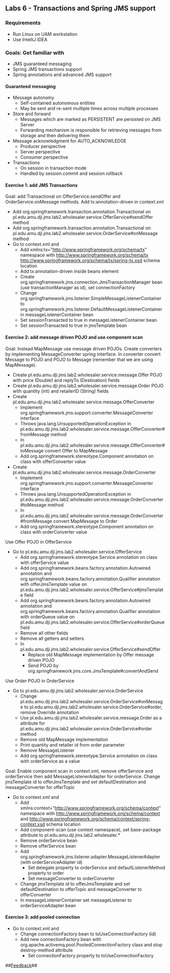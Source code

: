 ## Labs 6 - Transactions and Spring JMS support ##

### Requirements ###
- Run Linux on UAM workstation
- Use IntelliJ IDEA

### Goals: Get familiar with ###
- JMS guaranteed messaging
- Spring JMS transactions support
- Spring annotations and advanced JMS support

#### Guaranteed messaging ####
- Message autonomy
	- Self-contained autonomous entities
	- May be sent and re-sent multiple times across multiple processes
- Store and forward
	- Messages which are marked as PERSISTENT are persisted on JMS Server
	- Forwarding mechanism is responsible for retrieving messages from storage and then delivering them
- Message acknowledgment for AUTO_ACKNOWLEDGE
	- Producer perspective
	- Server perspective 
	- Consumer perspective
- Transactions
	- On session in transaction mode 
	- Handled by session.commit and session.rollback 

#### Exercise 1: add JMS Transactions ####
Goal: add Transactional on OfferService.sendOffer and OrderService.onMessage methods. Add tx:annotation-driven in context.xml
- Add org.springframework.transaction.annotation.Transactional on pl.edu.amu.dji.jms.lab2.wholesaler.service.OfferService#sendOffer method
- Add org.springframework.transaction.annotation.Transactional on pl.edu.amu.dji.jms.lab2.wholesaler.service.OrderService#onMessage method
- Go to context.xml and 
	- Add xmlns:tx="http://www.springframework.org/schema/tx" namespace with http://www.springframework.org/schema/tx http://www.springframework.org/schema/tx/spring-tx.xsd schema location
	- Add tx:annotation-driven inside beans element
	- Create org.springframework.jms.connection.JmsTransactionManager bean (use transactionManager as id), set connectionFactory
	- Change org.springframework.jms.listener.SimpleMessageListenerContainer to org.springframework.jms.listener.DefaultMessageListenerContainer  in messageListenerContainer bean
	- Set sessionTransacted to true in messageListenerContainer bean
	- Set sessionTransacted to true in jmsTemplate bean

#### Exercise 2: add message driven POJO and use component scan ####
Goal: Instead MapMessage use message driven POJOs. Create converters by implementing MessageConverter spring interface. In converter convert Message to POJO and POJO to Message (remember that we are using MapMessage).

- Create pl.edu.amu.dji.jms.lab2.wholesaler.service.message.Offer POJO with price (Double) and replyTo (Destination) fields
- Create pl.edu.amu.dji.jms.lab2.wholesaler.service.message.Order POJO with quantity (int) and retailerID (String) fields
- Create pl.edu.amu.dji.jms.lab2.wholesaler.service.message.OfferConverter
	- Implement org.springframework.jms.support.converter.MessageConverter interface 
	- Throws java.lang.UnsupportedOperationException in pl.edu.amu.dji.jms.lab2.wholesaler.service.message.OfferConverter#fromMessage method
	- In pl.edu.amu.dji.jms.lab2.wholesaler.service.message.OfferConverter#toMessage convert Offer to MapMessage
	- Add org.springframework.stereotype.Component annotation on class with offerConverter value
- Create pl.edu.amu.dji.jms.lab2.wholesaler.service.message.OrderConverter
	- Implement org.springframework.jms.support.converter.MessageConverter interface 
	- Throws java.lang.UnsupportedOperationException in pl.edu.amu.dji.jms.lab2.wholesaler.service.message.OrderConverter#toMessage method
	- In pl.edu.amu.dji.jms.lab2.wholesaler.service.message.OrderConverter#fromMessage convert MapMessage to Order
	- Add org.springframework.stereotype.Component annotation on class with orderConverter value


Use Offer POJO in OfferService
- Go to pl.edu.amu.dji.jms.lab2.wholesaler.service.OfferService
	- Add org.springframework.stereotype.Service annotation on class with offerService value
	- Add org.springframework.beans.factory.annotation.Autowired annotation and org.springframework.beans.factory.annotation.Qualifier annotation with offerJmsTemplate value on pl.edu.amu.dji.jms.lab2.wholesaler.service.OfferService#jmsTemplate field
	- Add org.springframework.beans.factory.annotation.Autowired annotation and org.springframework.beans.factory.annotation.Qualifier annotation with orderQueue value on pl.edu.amu.dji.jms.lab2.wholesaler.service.OfferService#orderQueue field
	- Remove all other fields
	- Remove all getters and setters
	- In pl.edu.amu.dji.jms.lab2.wholesaler.service.OfferService#sendOffer 
		- Replace old MapMessage implementation by Offer message driven POJO
		- Send POJO by org.springframework.jms.core.JmsTemplate#convertAndSend

Use Order POJO in OrderService
- Go to pl.edu.amu.dji.jms.lab2.wholesaler.service.OrderService 
	- Change pl.edu.amu.dji.jms.lab2.wholesaler.service.OrderService#onMessage to pl.edu.amu.dji.jms.lab2.wholesaler.service.OrderService#order, remove Override annotation
	- Use pl.edu.amu.dji.jms.lab2.wholesaler.service.message.Order as a attribute for pl.edu.amu.dji.jms.lab2.wholesaler.service.OrderService#order method
	- Remove old MapMessage implementation 
	- Print quantity and retailer id from order parameter
	- Remove MessageListener
	- Add org.springframework.stereotype.Service annotation on class with orderService as a value

Goal: Enable component scan in context.xml, remove offerService and orderService then add MessageListenerAdapter for orderService. Change jmsTemplate id to offerJmsTemplate and set defaultDestination and messageConverter for offerTopic
- Go to context.xml and 
	- Add xmlns:context="http://www.springframework.org/schema/context" namespace with http://www.springframework.org/schema/context and http://www.springframework.org/schema/context/spring-context.xsd schema location
	- Add component-scan (use context namespace), set base-package attribute to pl.edu.amu.dji.jms.lab2.wholesaler.*
	- Remove orderService bean
	- Remove offerService bean
	- Add org.springframework.jms.listener.adapter.MessageListenerAdapter (with orderServiceAdapter id)
		- Set delegate property to orderService and defaultListenerMethod property to order
		- Set messageConverter to  orderConverter
	- Change jmsTemplate id to offerJmsTemplate and set defaultDestination to offerTopic and messageConverter to offerConverter
	- In messageListenerContainer set messageListener to orderServiceAdapter bean

#### Exercise 3: add pooled connection ####
- Go to context.xml and 
	- Change connectionFactory bean to toUseConnectionFactory (id)
	- Add new connectionFactory bean with org.apache.activemq.pool.PooledConnectionFactory class and stop destroy-method attribute
		- Set connectionFactory property to toUseConnectionFactory

##[Feedback](http://goo.gl/forms/2dIvZGJMCM)##
